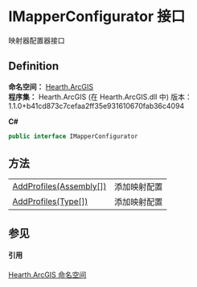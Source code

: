 # IMapperConfigurator 接口


映射器配置器接口



## Definition
**命名空间：** <a href="N_Hearth_ArcGIS">Hearth.ArcGIS</a>  
**程序集：** Hearth.ArcGIS (在 Hearth.ArcGIS.dll 中) 版本：1.1.0+b41cd873c7cefaa2ff35e931610670fab36c4094

**C#**
``` C#
public interface IMapperConfigurator
```



## 方法
<table>
<tr>
<td><a href="M_Hearth_ArcGIS_IMapperConfigurator_AddProfiles">AddProfiles(Assembly[])</a></td>
<td>添加映射配置</td></tr>
<tr>
<td><a href="M_Hearth_ArcGIS_IMapperConfigurator_AddProfiles_1">AddProfiles(Type[])</a></td>
<td>添加映射配置</td></tr>
</table>

## 参见


#### 引用
<a href="N_Hearth_ArcGIS">Hearth.ArcGIS 命名空间</a>  
